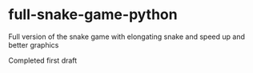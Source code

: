 # full-snake-game-python
Full version of the snake game with elongating snake and speed up and better graphics

Completed first draft
